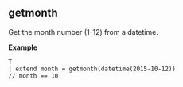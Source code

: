 ## getmonth

Get the month number (1-12) from a datetime.

**Example**

```kusto
T 
| extend month = getmonth(datetime(2015-10-12))
// month == 10
```
   


